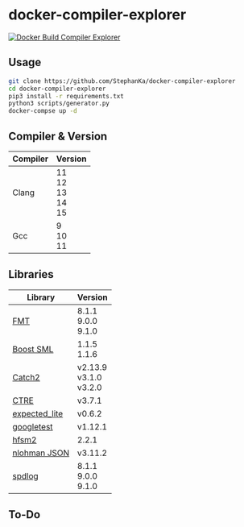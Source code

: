 # docker-compiler-explorer

[![Docker Build Compiler Explorer](https://github.com/StephanKa/docker-compiler-explorer/actions/workflows/build.yaml/badge.svg?branch=main)](https://github.com/StephanKa/docker-compiler-explorer/actions/workflows/build.yaml)

## Usage

```bash
git clone https://github.com/StephanKa/docker-compiler-explorer
cd docker-compiler-explorer
pip3 install -r requirements.txt
python3 scripts/generator.py
docker-compse up -d
```

## Compiler & Version

| Compiler | Version |
|----------|---------|
| Clang | 11<br/>12<br/>13<br/>14<br/>15 |
| Gcc | 9<br/>10<br/>11 |

## Libraries

| Library | Version |
|----------|---------|
| [ FMT ](https://github.com/fmtlib/fmt.git) | 8.1.1<br/>9.0.0<br/>9.1.0 |
| [ Boost SML ](https://github.com/boost-ext/sml.git) | 1.1.5<br/>1.1.6 |
| [ Catch2 ](https://github.com/catchorg/Catch2.git) | v2.13.9<br/>v3.1.0<br/>v3.2.0 |
| [ CTRE ](https://github.com/hanickadot/compile-time-regular-expressions.git) | v3.7.1 |
| [ expected_lite ](https://github.com/martinmoene/expected-lite.git) | v0.6.2 |
| [ googletest ](https://github.com/google/googletest.git) | v1.12.1 |
| [ hfsm2 ](https://github.com/andrew-gresyk/HFSM2.git) | 2.2.1 |
| [ nlohman JSON ](https://github.com/nlohmann/json.git) | v3.11.2 |
| [ spdlog ](https://github.com/gabime/spdlog.git) | 8.1.1<br/>9.0.0<br/>9.1.0 |

## To-Do
